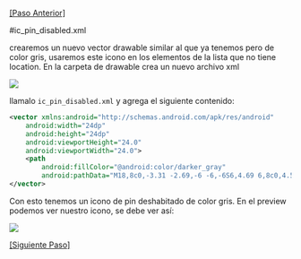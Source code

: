 [\[Paso Anterior\]](03_activity_detail.md)

#ic_pin_disabled.xml

crearemos un nuevo vector drawable similar al que ya tenemos pero de color gris, usaremos este icono en los elementos de la lista que no tiene location. En la carpeta de drawable crea un nuevo archivo xml 

<img src="http://i.imgur.com/GKryLQJ.png" >

 llamalo `ic_pin_disabled.xml` y agrega el siguiente contenido:


```xml
<vector xmlns:android="http://schemas.android.com/apk/res/android"
    android:width="24dp"
    android:height="24dp"
    android:viewportHeight="24.0"
    android:viewportWidth="24.0">
    <path
        android:fillColor="@android:color/darker_gray"
        android:pathData="M18,8c0,-3.31 -2.69,-6 -6,-6S6,4.69 6,8c0,4.5 6,11 6,11s6,-6.5 6,-11zM10,8c0,-1.1 0.9,-2 2,-2s2,0.9 2,2 -0.89,2 -2,2c-1.1,0 -2,-0.9 -2,-2zM5,20v2h14v-2L5,20z" />
</vector>
```

Con esto tenemos un icono de pin deshabitado de color gris. En el preview podemos ver nuestro icono, se debe ver así:

<img src="http://i.imgur.com/QsfgTwL.png" >


[\[Siguiente Paso\]](05_todo_list_adapter.md)
